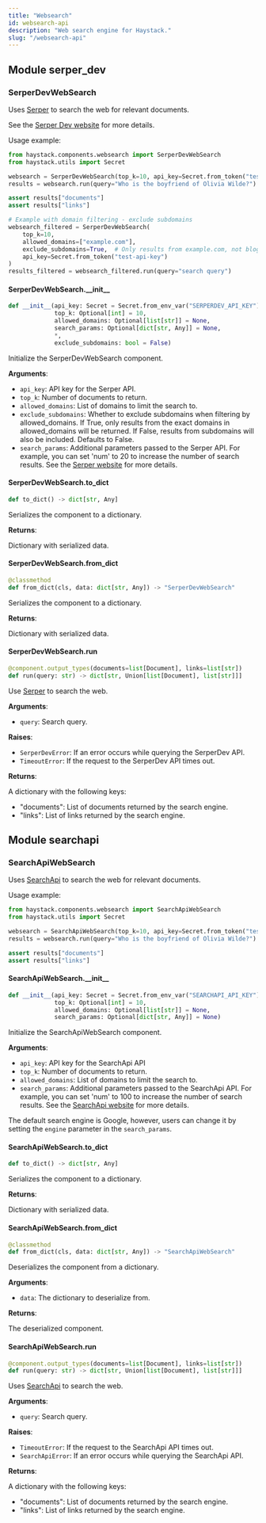 ```yaml
---
title: "Websearch"
id: websearch-api
description: "Web search engine for Haystack."
slug: "/websearch-api"
---
```


<a id="serper_dev"></a>

## Module serper\_dev

<a id="serper_dev.SerperDevWebSearch"></a>

### SerperDevWebSearch

Uses [Serper](https://serper.dev/) to search the web for relevant documents.

See the [Serper Dev website](https://serper.dev/) for more details.

Usage example:
```python
from haystack.components.websearch import SerperDevWebSearch
from haystack.utils import Secret

websearch = SerperDevWebSearch(top_k=10, api_key=Secret.from_token("test-api-key"))
results = websearch.run(query="Who is the boyfriend of Olivia Wilde?")

assert results["documents"]
assert results["links"]

# Example with domain filtering - exclude subdomains
websearch_filtered = SerperDevWebSearch(
    top_k=10,
    allowed_domains=["example.com"],
    exclude_subdomains=True,  # Only results from example.com, not blog.example.com
    api_key=Secret.from_token("test-api-key")
)
results_filtered = websearch_filtered.run(query="search query")
```

<a id="serper_dev.SerperDevWebSearch.__init__"></a>

#### SerperDevWebSearch.\_\_init\_\_

```python
def __init__(api_key: Secret = Secret.from_env_var("SERPERDEV_API_KEY"),
             top_k: Optional[int] = 10,
             allowed_domains: Optional[list[str]] = None,
             search_params: Optional[dict[str, Any]] = None,
             *,
             exclude_subdomains: bool = False)
```

Initialize the SerperDevWebSearch component.

**Arguments**:

- `api_key`: API key for the Serper API.
- `top_k`: Number of documents to return.
- `allowed_domains`: List of domains to limit the search to.
- `exclude_subdomains`: Whether to exclude subdomains when filtering by allowed_domains.
If True, only results from the exact domains in allowed_domains will be returned.
If False, results from subdomains will also be included. Defaults to False.
- `search_params`: Additional parameters passed to the Serper API.
For example, you can set 'num' to 20 to increase the number of search results.
See the [Serper website](https://serper.dev/) for more details.

<a id="serper_dev.SerperDevWebSearch.to_dict"></a>

#### SerperDevWebSearch.to\_dict

```python
def to_dict() -> dict[str, Any]
```

Serializes the component to a dictionary.

**Returns**:

Dictionary with serialized data.

<a id="serper_dev.SerperDevWebSearch.from_dict"></a>

#### SerperDevWebSearch.from\_dict

```python
@classmethod
def from_dict(cls, data: dict[str, Any]) -> "SerperDevWebSearch"
```

Serializes the component to a dictionary.

**Returns**:

Dictionary with serialized data.

<a id="serper_dev.SerperDevWebSearch.run"></a>

#### SerperDevWebSearch.run

```python
@component.output_types(documents=list[Document], links=list[str])
def run(query: str) -> dict[str, Union[list[Document], list[str]]]
```

Use [Serper](https://serper.dev/) to search the web.

**Arguments**:

- `query`: Search query.

**Raises**:

- `SerperDevError`: If an error occurs while querying the SerperDev API.
- `TimeoutError`: If the request to the SerperDev API times out.

**Returns**:

A dictionary with the following keys:
- "documents": List of documents returned by the search engine.
- "links": List of links returned by the search engine.

<a id="searchapi"></a>

## Module searchapi

<a id="searchapi.SearchApiWebSearch"></a>

### SearchApiWebSearch

Uses [SearchApi](https://www.searchapi.io/) to search the web for relevant documents.

Usage example:
```python
from haystack.components.websearch import SearchApiWebSearch
from haystack.utils import Secret

websearch = SearchApiWebSearch(top_k=10, api_key=Secret.from_token("test-api-key"))
results = websearch.run(query="Who is the boyfriend of Olivia Wilde?")

assert results["documents"]
assert results["links"]
```

<a id="searchapi.SearchApiWebSearch.__init__"></a>

#### SearchApiWebSearch.\_\_init\_\_

```python
def __init__(api_key: Secret = Secret.from_env_var("SEARCHAPI_API_KEY"),
             top_k: Optional[int] = 10,
             allowed_domains: Optional[list[str]] = None,
             search_params: Optional[dict[str, Any]] = None)
```

Initialize the SearchApiWebSearch component.

**Arguments**:

- `api_key`: API key for the SearchApi API
- `top_k`: Number of documents to return.
- `allowed_domains`: List of domains to limit the search to.
- `search_params`: Additional parameters passed to the SearchApi API.
For example, you can set 'num' to 100 to increase the number of search results.
See the [SearchApi website](https://www.searchapi.io/) for more details.

The default search engine is Google, however, users can change it by setting the `engine`
parameter in the `search_params`.

<a id="searchapi.SearchApiWebSearch.to_dict"></a>

#### SearchApiWebSearch.to\_dict

```python
def to_dict() -> dict[str, Any]
```

Serializes the component to a dictionary.

**Returns**:

Dictionary with serialized data.

<a id="searchapi.SearchApiWebSearch.from_dict"></a>

#### SearchApiWebSearch.from\_dict

```python
@classmethod
def from_dict(cls, data: dict[str, Any]) -> "SearchApiWebSearch"
```

Deserializes the component from a dictionary.

**Arguments**:

- `data`: The dictionary to deserialize from.

**Returns**:

The deserialized component.

<a id="searchapi.SearchApiWebSearch.run"></a>

#### SearchApiWebSearch.run

```python
@component.output_types(documents=list[Document], links=list[str])
def run(query: str) -> dict[str, Union[list[Document], list[str]]]
```

Uses [SearchApi](https://www.searchapi.io/) to search the web.

**Arguments**:

- `query`: Search query.

**Raises**:

- `TimeoutError`: If the request to the SearchApi API times out.
- `SearchApiError`: If an error occurs while querying the SearchApi API.

**Returns**:

A dictionary with the following keys:
- "documents": List of documents returned by the search engine.
- "links": List of links returned by the search engine.

